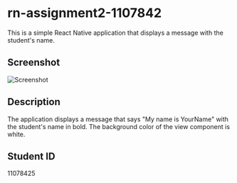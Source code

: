 # rn-assignment2-1107842

This is a simple React Native application that displays a message with the student's name.

## Screenshot

![Screenshot](screenshot.png)

## Description

The application displays a message that says "My name is YourName" with the student's name in bold. The background color of the view component is white.

## Student ID

11078425
